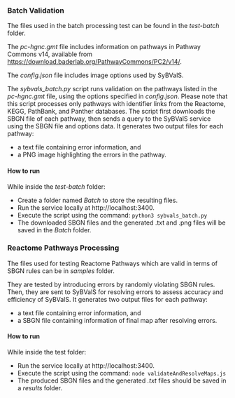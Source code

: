 ### Batch Validation

The files used in the batch processing test can be found in the *test-batch* folder.

The *pc-hgnc.gmt* file includes information on pathways in Pathway Commons v14, available from https://download.baderlab.org/PathwayCommons/PC2/v14/.

The *config.json* file includes image options used by SyBValS.

The *sybvals_batch.py* script runs validation on the pathways listed in the *pc-hgnc.gmt* file, using the options specified in *config.json*. 
Please note that this script processes only pathways with identifier links from the Reactome, KEGG, PathBank, and Panther databases. The script first downloads the SBGN file of each pathway, then sends a query to the SyBValS service using the SBGN file and options data. It generates two output files for each pathway:
- a text file containing error information, and
- a PNG image highlighting the errors in the pathway.

#### How to run
While inside the *test-batch* folder:

- Create a folder named *Batch* to store the resulting files.
- Run the service locally at http://localhost:3400.
- Execute the script using the command:
  ```python3 sybvals_batch.py```
- The downloaded SBGN files and the generated .txt and .png files will be saved in the *Batch* folder.
### Reactome Pathways Processing

The files used for testing Reactome Pathways which are valid in terms of SBGN rules can be in *samples* folder.

They are tested by introducing errors by randomly violating SBGN rules. Then, they are sent to SyBValS for resolving errors to assess accuracy and efficiency of SyBValS.
It generates two output files for each pathway:
- a text file containing error information, and
- a SBGN file containing information of final map after resolving errors.

#### How to run
While inside the test folder:

- Run the service locally at http://localhost:3400.
- Execute the script using the command:
  ```node validateAndResolveMaps.js```
- The produced SBGN files and the generated *.txt* files should be saved in a *results* folder.
